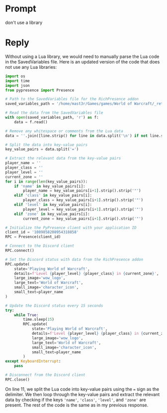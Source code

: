 # Prompt
don't use a library
# Reply
Without using a Lua library, we would need to manually parse the Lua code in the SavedVariables file. Here is an updated version of the code that does not use any Lua libraries:
```python
import os
import time
import json
from pypresence import Presence

# Path to the SavedVariables file for the RichPresence addon
saved_variables_path = '/home/mast3r/Games/games/World of Warcraft/_retail_/WTF/Account/125579992#2/SavedVariables/RichPresence.lua'

# Read the data from the SavedVariables file
with open(saved_variables_path, 'r') as f:
    data = f.read()

# Remove any whitespace or comments from the Lua data
data = ''.join([line.strip() for line in data.split('\n') if not line.strip().startswith('--')])

# Split the data into key-value pairs
key_value_pairs = data.split('=')

# Extract the relevant data from the key-value pairs
player_name = ''
player_class = ''
player_level = ''
current_zone = ''
for i in range(len(key_value_pairs)):
    if 'name' in key_value_pairs[i]:
        player_name = key_value_pairs[i+1].strip().strip('"')
    elif 'class' in key_value_pairs[i]:
        player_class = key_value_pairs[i+1].strip().strip('"')
    elif 'level' in key_value_pairs[i]:
        player_level = key_value_pairs[i+1].strip().strip('"')
    elif 'zone' in key_value_pairs[i]:
        current_zone = key_value_pairs[i+1].strip().strip('"')

# Initialize the PyPresence client with your application ID
client_id = '1089858208954318858'
RPC = Presence(client_id)

# Connect to the Discord client
RPC.connect()

# Set the Discord status with data from the RichPresence addon
RPC.update(
    state='Playing World of Warcraft',
    details=f'Level {player_level} {player_class} in {current_zone}',
    large_image='wow_logo',
    large_text='World of Warcraft',
    small_image='character_icon',
    small_text=player_name
)

# Update the Discord status every 15 seconds
try:
    while True:
        time.sleep(15)
        RPC.update(
            state='Playing World of Warcraft',
            details=f'Level {player_level} {player_class} in {current_zone}',
            large_image='wow_logo',
            large_text='World of Warcraft',
            small_image='character_icon',
            small_text=player_name
        )
except KeyboardInterrupt:
    pass

# Disconnect from the Discord client
RPC.close()

```
On line 11, we split the Lua code into key-value pairs using the `=` sign as the delimiter. We then loop through the key-value pairs and extract the relevant data by checking if the keys `'name'`, `'class'`, `'level'`, and `'zone'` are present. The rest of the code is the same as in my previous response.